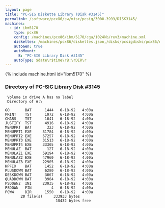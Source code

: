 ```yaml
---
layout: page
title: "PC-SIG Diskette Library (Disk #3145)"
permalink: /software/pcx86/sw/misc/pcsig/3000-3999/DISK3145/
machines:
  - id: ibm5170
    type: pcx86
    config: /machines/pcx86/ibm/5170/cga/1024kb/rev3/machine.xml
    diskettes: /machines/pcx86/diskettes.json,/disks/pcsigdisks/pcx86/diskettes.json
    autoGen: true
    autoMount:
      B: "PC-SIG Library Disk #3145"
    autoType: $date\r$time\rB:\rDIR\r
---
```


{% include machine.html id="ibm5170" %}

### Directory of PC-SIG Library Disk #3145

     Volume in drive A has no label
     Directory of A:\

    GO       BAT      1444   6-18-92   4:00a
    PRINT    TST      1972   6-18-92   4:00a
    CHARS    TST      1041   6-18-92   4:00a
    JUSTIFY  TST      4916   6-18-92   4:00a
    MENUPRT  BAT       323   6-18-92   4:00a
    MENUPRT1 EXE     31784   6-18-92   4:00a
    MENUPRT2 EXE     57257   6-18-92   4:00a
    MENUPRT3 EXE     31513   6-18-92   4:00a
    MENUPRT4 EXE     33305   6-18-92   4:00a
    MENULAZ  BAT       127   6-18-92   4:00a
    MENULAZ1 EXE     59194   6-18-92   4:00a
    MENULAZ2 EXE     47960   6-18-92   4:00a
    MENULAZ3 EXE     22905   6-18-92   4:00a
    HPFIX    BAT      1452   6-18-92   4:00a
    PLUSDOWN BAT      6280   6-18-92   4:00a
    DESKDOWN BAT      3067   6-18-92   4:00a
    QUADDOWN BAT      3904   6-18-92   4:00a
    PSDOWN2  INI     23935   6-18-92   4:00a
    PSDOWN   FIN         4   6-18-92   4:00a
    PCW4     DIR      1550   6-18-92   4:00a
           20 file(s)     333933 bytes
                           18432 bytes free
